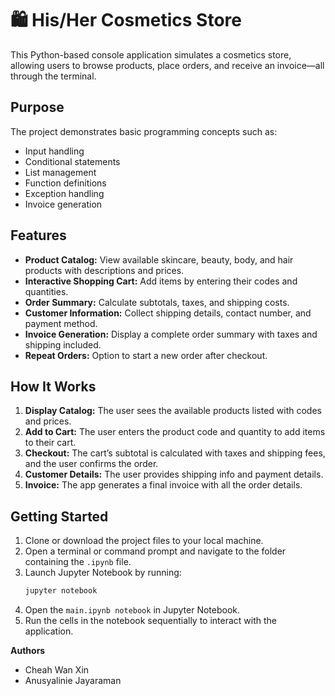 # 🛍️ His/Her Cosmetics Store

This Python-based console application simulates a cosmetics store, allowing users to browse products, place orders, and receive an invoice—all through the terminal.

## Purpose  
The project demonstrates basic programming concepts such as:
- Input handling
- Conditional statements
- List management
- Function definitions
- Exception handling
- Invoice generation

## Features  
- **Product Catalog:** View available skincare, beauty, body, and hair products with descriptions and prices.
- **Interactive Shopping Cart:** Add items by entering their codes and quantities. 
- **Order Summary:** Calculate subtotals, taxes, and shipping costs.
- **Customer Information:** Collect shipping details, contact number, and payment method.
- **Invoice Generation:** Display a complete order summary with taxes and shipping included.
- **Repeat Orders:** Option to start a new order after checkout.

## How It Works  
1. **Display Catalog:** The user sees the available products listed with codes and prices.  
2. **Add to Cart:** The user enters the product code and quantity to add items to their cart.  
3. **Checkout:** The cart’s subtotal is calculated with taxes and shipping fees, and the user confirms the order.  
4. **Customer Details:** The user provides shipping info and payment details.  
5. **Invoice:** The app generates a final invoice with all the order details.

## Getting Started  
1. Clone or download the project files to your local machine.
2. Open a terminal or command prompt and navigate to the folder containing the `.ipynb` file.
3. Launch Jupyter Notebook by running:
   ```bash
   jupyter notebook
4. Open the `main.ipynb notebook` in Jupyter Notebook.
5. Run the cells in the notebook sequentially to interact with the application.

**Authors**  
- Cheah Wan Xin 
- Anusyalinie Jayaraman 
